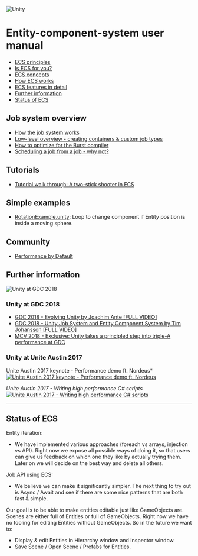 ![Unity](https://unity3d.com/files/images/ogimg.jpg?1)
# Entity-component-system user manual

* [ECS principles](content/ecs_principles_and_vision.md)
* [Is ECS for you?](content/is_ecs_for_you.md)
* [ECS concepts](content/ecs_concepts.md)
* [How ECS works](content/getting_started.md)
* [ECS features in detail](content/ecs_in_detail.md)
* [Further information](#further-information)
* [Status of ECS](#status-of-ecs)

## Job system overview

* [How the job system works](content/job_system.md)
* [Low-level overview - creating containers & custom job types](content/custom_job_types.md)
* [How to optimize for the Burst compiler](content/burst_optimization.md)
* [Scheduling a job from a job - why not?](content/scheduling_a_job_from_a_job.md)

## Tutorials

* [Tutorial walk through: A two-stick shooter in ECS](content/two_stick_shooter.md)

## Simple examples

* [RotationExample.unity](content/rotation_example.md): Loop to change component if Entity position is inside a moving sphere.

## Community

* [Performance by Default](http://unity3d.com/performance-by-default)

## Further information

![Unity at GDC 2018](https://blogs.unity3d.com/wp-content/uploads/2018/03/Unity-GDC-Google-Desktop-Profile-Cover.jpg)

### Unity at GDC 2018

* [GDC 2018 - Evolving Unity by Joachim Ante [FULL VIDEO] ](https://www.twitch.tv/videos/241945353)
* [GDC 2018 - Unity Job System and Entity Component System by Tim Johansson [FULL VIDEO]](https://www.twitch.tv/videos/241981630)
* [MCV 2018 - Exclusive: Unity takes a principled step into triple-A performance at GDC](https://www.mcvuk.com/development/exclusive-unity-takes-a-principled-step-into-triple-a-performance-at-gdc)

### Unity at Unite Austin 2017

Unite Austin 2017 keynote - Performance demo ft. Nordeus*
[![Unite Austin 2017 keynote - Performance demo ft. Nordeus](http://img.youtube.com/vi/0969LalB7vw/0.jpg)](http://www.youtube.com/watch?v=0969LalB7vw)

*Unite Austin 2017 - Writing high performance C# scripts*
[![Unite Austin 2017 - Writing high performance C# scripts](http://img.youtube.com/vi/tGmnZdY5Y-E/0.jpg)](http://www.youtube.com/watch?v=tGmnZdY5Y-E)

---

## Status of ECS

Entity iteration:
* We have implemented various approaches (foreach vs arrays, injection vs API). Right now we expose all possible ways of doing it, so that users can give us feedback on which one they like by actually trying them. Later on we will decide on the best way and delete all others.

Job API using ECS:
* We believe we can make it significantly simpler. The next thing to try out is Async / Await and see if there are some nice patterns that are both fast & simple.

Our goal is to be able to make entities editable just like GameObjects are. Scenes are either full of Entities or full of GameObjects. Right now we have no tooling for editing Entities without GameObjects. So in the future we want to:
* Display & edit Entities in Hierarchy window and Inspector window.
* Save Scene / Open Scene / Prefabs for Entities.

